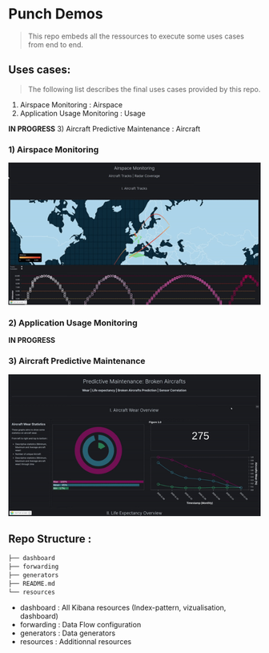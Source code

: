 # Punch Demos

> This repo embeds all the ressources to execute some uses cases from end to end.

## Uses cases:
> The following list describes the final uses cases provided by this repo.

1) Airspace Monitoring : Airspace
2) Application Usage Monitoring : Usage

**IN PROGRESS**
3) Aircraft Predictive Maintenance : Aircraft


### 1) Airspace Monitoring
![alt text](resources/airspace.gif)
### 2) Application Usage Monitoring
**IN PROGRESS**
### 3) Aircraft Predictive Maintenance
![alt text](resources/aircraft_maintenance_predictive.gif)

## Repo Structure :
```sh
├── dashboard
├── forwarding
├── generators
├── README.md
└── resources
```
- dashboard : All Kibana resources (Index-pattern, vizualisation, dashboard)
- forwarding : Data Flow configuration
- generators : Data generators
- resources : Additionnal resources
